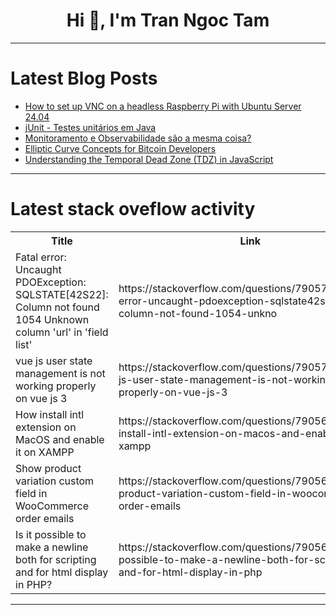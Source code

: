 <h1 align="center">Hi 👋, I'm Tran Ngoc Tam</h1>

---

# Latest Blog Posts 
<!-- BLOG-POST-LIST:START -->
- [How to set up VNC on a headless Raspberry Pi with Ubuntu Server 24.04](https://dev.to/okineadev/how-to-set-up-vnc-on-a-headless-raspberry-pi-with-ubuntu-server-2404-402)
- [jUnit - Testes unitários em Java](https://dev.to/camilaferreiranas/junit-testes-unitarios-em-java-iep)
- [Monitoramento e Observabilidade são a mesma coisa?](https://dev.to/laryssa/monitoramento-e-observabilidade-sao-a-mesma-coisa-417l)
- [Elliptic Curve Concepts for Bitcoin Developers](https://dev.to/eunovo/elliptic-curve-concepts-for-bitcoin-developers-18h5)
- [Understanding the Temporal Dead Zone &lpar;TDZ&rpar; in JavaScript](https://dev.to/paharihacker/understanding-the-temporal-dead-zone-tdz-in-javascript-4flc)
<!-- BLOG-POST-LIST:END -->

---

# Latest stack oveflow activity
<table>
  <tr><th>Title</th><th>Link</th></tr>
  <!-- STACKOVERFLOW:START --><tr><td>Fatal error: Uncaught PDOException: SQLSTATE[42S22]: Column not found 1054 Unknown column &#39;url&#39; in &#39;field list&#39;</td><td>https://stackoverflow.com/questions/79057296/fatal-error-uncaught-pdoexception-sqlstate42s22-column-not-found-1054-unkno</td></tr><tr><td>vue js user state management is not working properly on vue js 3</td><td>https://stackoverflow.com/questions/79057018/vue-js-user-state-management-is-not-working-properly-on-vue-js-3</td></tr><tr><td>How install intl extension on MacOS and enable it on XAMPP</td><td>https://stackoverflow.com/questions/79056971/how-install-intl-extension-on-macos-and-enable-it-on-xampp</td></tr><tr><td>Show product variation custom field in WooCommerce order emails</td><td>https://stackoverflow.com/questions/79056964/show-product-variation-custom-field-in-woocommerce-order-emails</td></tr><tr><td>Is it possible to make a newline both for scripting and for html display in PHP?</td><td>https://stackoverflow.com/questions/79056928/is-it-possible-to-make-a-newline-both-for-scripting-and-for-html-display-in-php</td></tr><!-- STACKOVERFLOW:END -->
</table>

---


